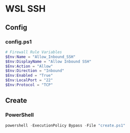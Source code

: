 # WSL SSH

## Config

### config.ps1

```powershell
# Firewall Rule Variables
$Env:Name = "Allow_Inbound_SSH"
$Env:DisplayName = "Allow Inbound SSH"
$Env:Action = "Allow"
$Env:Direction = "Inbound"
$Env:Enabled = "True"
$Env:LocalPort = "22"
$Env:Protocol = "TCP"
```

## Create

### PowerShell

```powershell
powershell -ExecutionPolicy Bypass -File "create.ps1"
```
